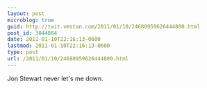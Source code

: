 ```yaml
---
layout: post
microblog: true
guid: http://twit.vmstan.com/2011/01/10/24680959626444800.html
post_id: 3044884
date: 2011-01-10T22:16:13-0600
lastmod: 2011-01-10T22:16:13-0600
type: post
url: /2011/01/10/24680959626444800.html
---
```

Jon Stewart never let's me down.
